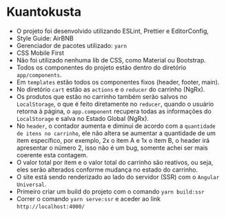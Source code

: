 # Kuantokusta

- O projeto foi desenvolvido utilizando ESLint, Prettier e EditorConfig,
- Style Guide: AirBNB
- Gerenciador de pacotes utilizado: `yarn`
- CSS Mobile First
- Não foi utilizado nenhuma lib de CSS, como Material ou Bootstrap.
- Todos os componentes do projeto estão dentro do diretório `app/components`.
- Em `templates` estão todos os componentes fixos (header, footer, main).
- No diretório `cart` estão as `actions` e o `reducer` do carrinho (NgRx).
- Os produtos que estão no carrinho também serão salvos no `LocalStorage`, o que é feito diretamente no `reducer`, quando o usuário retorna à página, o `app.component` recupera todas as informações do `LocalStorage` e salva no Estado Global (NgRx).
- No `header`, o contador aumenta e diminui de acordo com a `quantidade de itens no carrinho`, ele não altera se aumentar a quantidade de um item específico, por exemplo, 2x o item A e 1x o item B, o header irá apresentar o número 2, isso não é um bug, somente achei ser mais coerente esta contagem.
- O valor total por item e o valor total do carrinho são reativos, ou seja, eles serão alterados conforme mudança no estado do carrinho.
- O site está sendo renderizado ao lado do servidor (SSR) com o `Angular Universal`.
- Primeiro criar um build do projeto com o comando `yarn build:ssr`
- Correr o comando `yarn serve:ssr` e aceder ao link `http://localhost:4000/`




